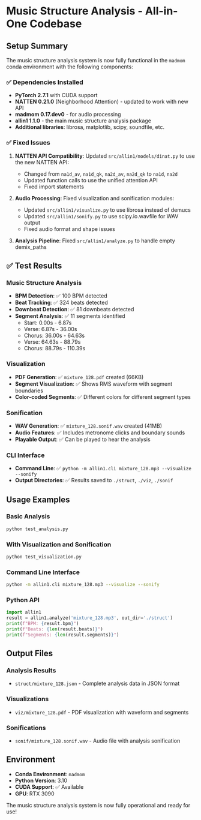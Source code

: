 # Music Structure Analysis - All-in-One Codebase

## Setup Summary

The music structure analysis system is now fully functional in the `madmom` conda environment with the following components:

### ✅ Dependencies Installed
- **PyTorch 2.7.1** with CUDA support
- **NATTEN 0.21.0** (Neighborhood Attention) - updated to work with new API
- **madmom 0.17.dev0** - for audio processing
- **allin1 1.1.0** - the main music structure analysis package
- **Additional libraries**: librosa, matplotlib, scipy, soundfile, etc.

### ✅ Fixed Issues
1. **NATTEN API Compatibility**: Updated `src/allin1/models/dinat.py` to use the new NATTEN API:
   - Changed from `na1d_av`, `na1d_qk`, `na2d_av`, `na2d_qk` to `na1d`, `na2d`
   - Updated function calls to use the unified attention API
   - Fixed import statements

2. **Audio Processing**: Fixed visualization and sonification modules:
   - Updated `src/allin1/visualize.py` to use librosa instead of demucs
   - Updated `src/allin1/sonify.py` to use scipy.io.wavfile for WAV output
   - Fixed audio format and shape issues

3. **Analysis Pipeline**: Fixed `src/allin1/analyze.py` to handle empty demix_paths

## ✅ Test Results

### Music Structure Analysis
- **BPM Detection**: ✅ 100 BPM detected
- **Beat Tracking**: ✅ 324 beats detected
- **Downbeat Detection**: ✅ 81 downbeats detected
- **Segment Analysis**: ✅ 11 segments identified
  - Start: 0.00s - 6.87s
  - Verse: 6.87s - 36.00s
  - Chorus: 36.00s - 64.63s
  - Verse: 64.63s - 88.79s
  - Chorus: 88.79s - 110.39s

### Visualization
- **PDF Generation**: ✅ `mixture_128.pdf` created (66KB)
- **Segment Visualization**: ✅ Shows RMS waveform with segment boundaries
- **Color-coded Segments**: ✅ Different colors for different segment types

### Sonification
- **WAV Generation**: ✅ `mixture_128.sonif.wav` created (41MB)
- **Audio Features**: ✅ Includes metronome clicks and boundary sounds
- **Playable Output**: ✅ Can be played to hear the analysis

### CLI Interface
- **Command Line**: ✅ `python -m allin1.cli mixture_128.mp3 --visualize --sonify`
- **Output Directories**: ✅ Results saved to `./struct`, `./viz`, `./sonif`

## Usage Examples

### Basic Analysis
```bash
python test_analysis.py
```

### With Visualization and Sonification
```bash
python test_visualization.py
```

### Command Line Interface
```bash
python -m allin1.cli mixture_128.mp3 --visualize --sonify
```

### Python API
```python
import allin1
result = allin1.analyze('mixture_128.mp3', out_dir='./struct')
print(f"BPM: {result.bpm}")
print(f"Beats: {len(result.beats)}")
print(f"Segments: {len(result.segments)}")
```

## Output Files

### Analysis Results
- `struct/mixture_128.json` - Complete analysis data in JSON format

### Visualizations
- `viz/mixture_128.pdf` - PDF visualization with waveform and segments

### Sonifications
- `sonif/mixture_128.sonif.wav` - Audio file with analysis sonification

## Environment
- **Conda Environment**: `madmom`
- **Python Version**: 3.10
- **CUDA Support**: ✅ Available
- **GPU**: RTX 3090

The music structure analysis system is now fully operational and ready for use! 